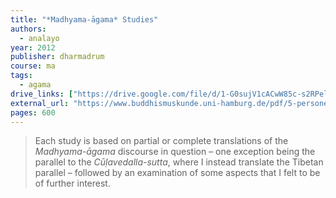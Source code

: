 ```yaml
---
title: "*Madhyama-āgama* Studies"
authors:
  - analayo
year: 2012
publisher: dharmadrum
course: ma
tags:
  - agama
drive_links: ["https://drive.google.com/file/d/1-G0sujV1cACwW85c-s2RPelC2uiorqNo/view?usp=drivesdk"]
external_url: "https://www.buddhismuskunde.uni-hamburg.de/pdf/5-personen/analayo/mastudies.pdf"
pages: 600
---
```


> Each study is based on partial or complete translations of the *Madhyama-āgama* discourse in question – one exception being the parallel to the *Cūḷavedalla-sutta*, where I instead translate the Tibetan parallel – followed by an examination of some aspects that I felt to be of further interest.

